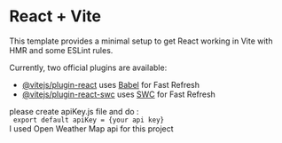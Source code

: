 # React + Vite

This template provides a minimal setup to get React working in Vite with HMR and some ESLint rules.

Currently, two official plugins are available:

- [@vitejs/plugin-react](https://github.com/vitejs/vite-plugin-react/blob/main/packages/plugin-react/README.md) uses [Babel](https://babeljs.io/) for Fast Refresh
- [@vitejs/plugin-react-swc](https://github.com/vitejs/vite-plugin-react-swc) uses [SWC](https://swc.rs/) for Fast Refresh


<div>
  please create apiKey.js  file and do :<br>
  <code> export default apiKey = {your api key}</code>
  <div>
    I used <a hred="https://openweathermap.org/"> Open Weather Map</a> api for this project
  </div>
</div>
